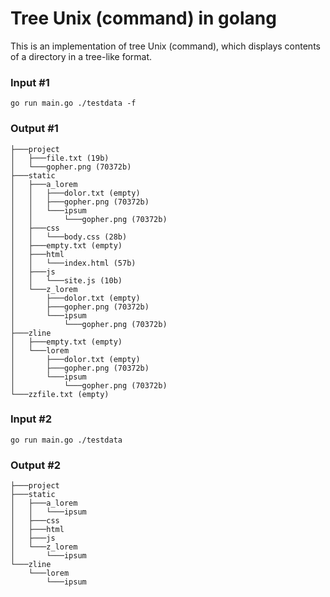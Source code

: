 # Tree Unix (command)  in golang
This is an implementation of tree Unix (command), which displays contents of a directory in a tree-like format.

### Input #1
```
go run main.go ./testdata -f
```

### Output #1

```
├───project
│	├───file.txt (19b)
│	└───gopher.png (70372b)
├───static
│	├───a_lorem
│	│	├───dolor.txt (empty)
│	│	├───gopher.png (70372b)
│	│	└───ipsum
│	│	 	└───gopher.png (70372b)
│	├───css
│	│	└───body.css (28b)
│	├───empty.txt (empty)
│	├───html
│	│	└───index.html (57b)
│	├───js
│	│	└───site.js (10b)
│	└───z_lorem
│	 	├───dolor.txt (empty)
│	 	├───gopher.png (70372b)
│	 	└───ipsum
│	 	 	└───gopher.png (70372b)
├───zline
│	├───empty.txt (empty)
│	└───lorem
│	 	├───dolor.txt (empty)
│	 	├───gopher.png (70372b)
│	 	└───ipsum
│	 	 	└───gopher.png (70372b)
└───zzfile.txt (empty)

```

### Input #2
```
go run main.go ./testdata
```

### Output #2
```
├───project
├───static
│	├───a_lorem
│	│	└───ipsum
│	├───css
│	├───html
│	├───js
│	└───z_lorem
│	 	└───ipsum
└───zline
 	└───lorem
 	 	└───ipsum
```